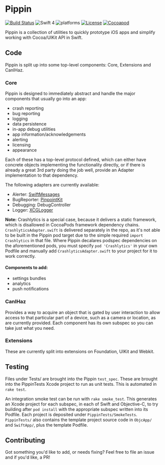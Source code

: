 # Pippin

[![Build Status](https://travis-ci.org/TwoRingSoft/Pippin.svg?branch=master)](https://travis-ci.org/TwoRingSoft/Pippin)
![Swift 4](https://img.shields.io/badge/Swift-4-orange.svg)
![platforms](https://img.shields.io/badge/platforms-iOS-lightgrey.svg)
[![License](https://img.shields.io/badge/license-MIT-blue.svg?style=flat)](http://mit-license.org)
[![Cocoapod](http://img.shields.io/cocoapods/v/Pippin.svg?style=flat)](http://cocoapods.org/pods/Pippin)

Pippin is a collection of utilities to quickly prototype iOS apps and simplify working with Cocoa/UIKit API in Swift.

## Code

Pippin is split up into some top-level components: Core, Extensions and CanIHaz.

### Core

Pippin is designed to immediately abstract and handle the major components that usually go into an app: 

- crash reporting
- bug reporting
- logging
- data persistence
- in-app debug utilities
- app information/acknowledgements
- alerting
- licensing
- appearance

Each of these has a top-level protocol defined, which can either have concrete objects implementing the functionality directly, or if there is already a great 3rd party doing the job well, provide an Adapter implementation to that dependency. 

The following adapters are currently available:

- Alerter: [SwiftMessages](https://github.com/SwiftKickMobile/SwiftMessages)
- BugReporter: [PinpointKit](https://github.com/Lickability/PinpointKit)
- Debugging: DebugController
- Logger: [XCGLogger](https://github.com/DaveWoodCom/XCGLogger)

**Note:** Crashlytics is a special case, because it delivers a static framework, which is disallowed in CocoaPods framework dependency chains. `CrashlyticsAdapter.swift` is delivered separately in the repo, as it's not able to be built in the Pippin pod target due to the simple required `import Crashlytics` in that file. Where Pippin decalares podspec dependencies on the aforementioned pods, you must specify `pod 'Crashlytics'` in your own Podfile and manually add `CrashlyticsAdapter.swift` to your project for it to work correctly.

#### Components to add:

- settings bundles
- analytics
- push notifications

### CanIHaz

Provides a way to acquire an object that is gated by user interaction to allow access to that particular part of a device, such as a camera or location, as are currently provided. Each component has its own subspec so you can take just what you need.

### Extensions

These are currently split into extensions on Foundation, UIKit and Webkit.

## Testing

Files under Tests/ are brought into the Pippin `test_spec`. These are brought into the PippinTests Xcode project to run as unit tests. This is automated in `rake test`.

An integration smoke test can be run with `rake smoke_test`. This generates an Xcode project for each subspec, in each of Swift and Objective-C, to try building after `pod install` with the appropriate subspec written into its Podfile. Each project is deposited under `PippinTests/SmokeTests`. `PippinTests/` also contains the template project source code in `ObjcApp/` and `SwiftApp/`, plus the template Podfile.

## Contributing

Got something you'd like to add, or needs fixing? Feel free to file an issue and if you'd like, a PR!
